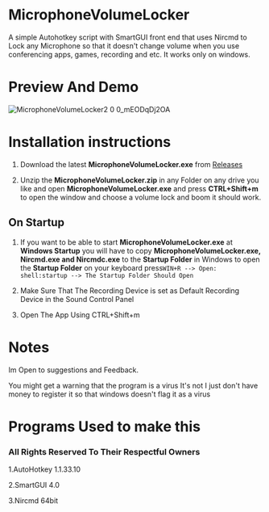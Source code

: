 # MicrophoneVolumeLocker
A simple Autohotkey script with SmartGUI front end  that uses Nircmd to Lock any Microphone so that it doesn't change volume when you use conferencing apps, games, recording and etc. It works only on windows.

# Preview And Demo

![MicrophoneVolumeLocker2 0 0_mEODqDj2OA](https://user-images.githubusercontent.com/91847985/150688603-78be47ad-eedc-4095-bdb3-7450c92edfb1.png)




# Installation instructions

1. Download  the latest **MicrophoneVolumeLocker.exe** from [Releases](https://github.com/Javkamkrastavizi/MicrophoneVolumeLocker/releases/tag/MicrophoneVolumeLocker1.0)

2. Unzip the **MicrophoneVolumeLocker.zip** in any Folder on any drive you like and open **MicrophoneVolumeLocker.exe** and press **CTRL+Shift+m** to open the window and choose a volume lock and boom it should work.

## On Startup

1. If you want to be able to start **MicrophoneVolumeLocker.exe** at **Windows Startup** you will have to copy **MicrophoneVolumeLocker.exe, Nircmd.exe and Nircmdc.exe** to the **Startup Folder** in Windows to open the **Startup Folder** on your keyboard press`WIN+R --> Open: shell:startup --> The Startup Folder Should Open`

2. Make Sure That The Recording Device is set as Default Recording Device in the Sound Control Panel

3. Open The App Using CTRL+Shift+m

# Notes

Im Open to suggestions and Feedback.

You might get a warning that the  program is a virus It's not I just don't have money to register it so that windows doesn't flag it as a virus

# Programs Used to make this 

### All Rights Reserved To Their Respectful Owners

1.AutoHotkey 1.1.33.10

2.SmartGUI 4.0

3.Nircmd 64bit

 

